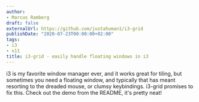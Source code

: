 ```yaml
---
author:
- Marcus Ramberg
draft: false
externalUrl: https://github.com/justahuman1/i3-grid
publishDate: "2020-07-23T00:00:00+02:00"
tags:
- i3
- x11
title: i3-grid - easily handle floating windows in i3
---
```


i3 is my favorite window manager ever, and it works great for tiling, but sometimes you need a floating window, and typically that has meant resorting to the dreaded mouse, or clumsy keybindings. i3-grid promises to fix this. Check out the demo from the README, it's pretty neat!
